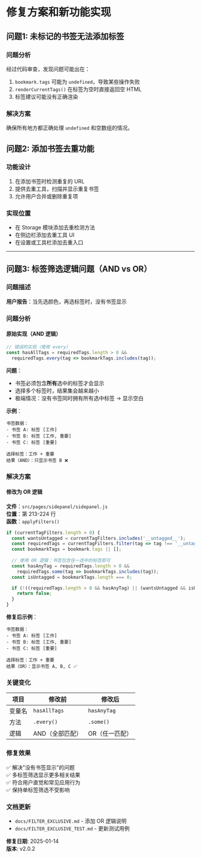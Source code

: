 # 修复方案和新功能实现

## 问题1: 未标记的书签无法添加标签

### 问题分析
经过代码审查，发现问题可能出在：
1. `bookmark.tags` 可能为 `undefined`，导致某些操作失败
2. `renderCurrentTags()` 在标签为空时直接返回空 HTML
3. 标签建议可能没有正确渲染

### 解决方案
确保所有地方都正确处理 `undefined` 和空数组的情况。

## 问题2: 添加书签去重功能

### 功能设计
1. 在添加书签时检测重复的 URL
2. 提供去重工具，扫描并显示重复书签
3. 允许用户合并或删除重复项

### 实现位置
- 在 Storage 模块添加去重检测方法
- 在侧边栏添加去重工具 UI
- 在设置或工具栏添加去重入口

---

## 问题3: 标签筛选逻辑问题（AND vs OR）

### 问题描述
**用户报告**：当先选颜色，再选标签时，没有书签显示

### 问题分析

#### 原始实现（AND 逻辑）
```javascript
// 错误的实现（使用 every）
const hasAllTags = requiredTags.length > 0 && 
  requiredTags.every(tag => bookmarkTags.includes(tag));
```

**问题**：
- 书签必须包含**所有**选中的标签才会显示
- 选择多个标签时，结果集会越来越小
- 极端情况：没有书签同时拥有所有选中标签 → 显示空白

**示例**：
```
书签数据：
- 书签 A: 标签 [工作]
- 书签 B: 标签 [工作, 重要]
- 书签 C: 标签 [重要]

选择标签：工作 + 重要
结果（AND）：只显示书签 B ❌
```

### 解决方案

#### 修改为 OR 逻辑
**文件**：`src/pages/sidepanel/sidepanel.js`  
**位置**：第 213-224 行  
**函数**：`applyFilters()`

```javascript
if (currentTagFilters.length > 0) {
  const wantsUntagged = currentTagFilters.includes('__untagged__');
  const requiredTags = currentTagFilters.filter(tag => tag !== '__untagged__');
  const bookmarkTags = bookmark.tags || [];
  
  // 使用 OR 逻辑：书签包含任一选中的标签即可
  const hasAnyTag = requiredTags.length > 0 && 
    requiredTags.some(tag => bookmarkTags.includes(tag));
  const isUntagged = bookmarkTags.length === 0;

  if (!((requiredTags.length > 0 && hasAnyTag) || (wantsUntagged && isUntagged))) {
    return false;
  }
}
```

**修复后示例**：
```
书签数据：
- 书签 A: 标签 [工作]
- 书签 B: 标签 [工作, 重要]
- 书签 C: 标签 [重要]

选择标签：工作 + 重要
结果（OR）：显示书签 A, B, C ✅
```

### 关键变化

| 项目 | 修改前 | 修改后 |
|------|--------|--------|
| 变量名 | `hasAllTags` | `hasAnyTag` |
| 方法 | `.every()` | `.some()` |
| 逻辑 | AND（全部匹配） | OR（任一匹配） |

### 修复效果

✅ 解决"没有书签显示"的问题  
✅ 多标签筛选显示更多相关结果  
✅ 符合用户直觉和常见应用行为  
✅ 保持单标签筛选不受影响  

### 文档更新

- `docs/FILTER_EXCLUSIVE.md` - 添加 OR 逻辑说明
- `docs/FILTER_EXCLUSIVE_TEST.md` - 更新测试用例

**修复日期**: 2025-01-14  
**版本**: v2.0.2
